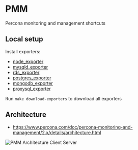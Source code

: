 # PMM

Percona monitoring and management shortcuts

## Local setup
Install exporters:
* [node_exporter](https://github.com/percona/node_exporter)
* [mysqld_exporter](https://github.com/percona/mysqld_exporter)
* [rds_exporter](https://github.com/percona/rds_exporter)
* [postgres_exporter](https://github.com/percona/postgres_exporter)
* [mongodb_exporter](https://github.com/percona/mongodb_exporter)
* [proxysql_exporter](https://github.com/percona/proxysql_exporter)

Run `make download-exporters` to download all exporters

## Architecture
* https://www.percona.com/doc/percona-monitoring-and-management/2.x/details/architecture.html

![PMM Architecture Client Server](https://www.percona.com/doc/percona-monitoring-and-management/2.x/_images/PMM_Architecture_Client_Server.jpg)